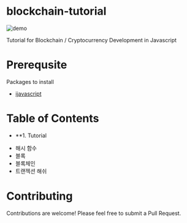 # blockchain-tutorial
![demo](https://imgur.com/t8acD8j.gif)

Tutorial for Blockchain / Cryptocurrency Development in Javascript


# Prerequsite
Packages to install 
- [ijavascript](https://github.com/n-riesco/ijavascript)


# Table of Contents
* **1. Tutorial
- 해시 함수
- 블록
- 블록체인
- 트랜젝션 해쉬

# Contributing
Contributions are welcome! Please feel free to submit a Pull Request.
